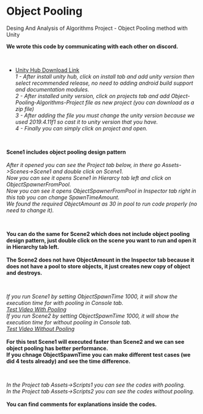 # Object Pooling
 Desing And Analysis of Algorithms Project - Object Pooling method with Unity
 
 **We wrote this code by communicating with each other on discord.**<br/>
 
 <br/>
 
 * [Unity Hub Download Link](https://public-cdn.cloud.unity3d.com/hub/prod/UnityHubSetup.exe?_ga=2.158713850.1706525503.1610561700-1002881462.1607531977)<br/>
 *1 - After install unity hub, click on install tab and add unity version then select recommended release, no need to adding android build support and documentation modules.<br/>
 2 - After installed unity version, click on projects tab and add Object-Pooling-Algorithms-Project file as new project (you can download as a zip file)<br/>
 3 - After adding the file you must change the unity version because we used 2019.4.11f1 so cast it to unity version that you have.<br/>
 4 - Finally you can simply click on project and open.*<br/>
 
 <br/>
 
 **Scene1 includes object pooling design pattern**<br/>
 <br/>
 *After it opened you can see the Project tab below, in there go Assets->Scenes->Scene1 and double click on Scene1.<br/>
 Now you can see it opens Scene1 in Hierarcy tab left and click on ObjectSpawnerFromPool.<br/>
 Now you can see it opens ObjectSpawnerFromPool in Inspector tab right in this tab you can change SpawnTimeAmount.<br/>
 We found the required ObjectAmount as 30 in pool to run code properly (no need to change it).*<br/>
 
 <br/>
 
 **You can do the same for Scene2 which does not include object pooling design pattern, just double click on the scene you want to run and open it in Hierarchy tab left.**<br/>
 <br/>
 **The Scene2 does not have ObjectAmount in the Inspector tab because it does not have a pool to store objects, it just creates new copy of object and destroys.**<br/>
 
 <br/>
 
 *If you run Scene1 by setting ObjectSpawnTime 1000, it will show the execution time for with pooling in Console tab.<br/>
 [Test Video With Pooling](https://public-cdn.cloud.unity3d.com/hub/prod/UnityHubSetup.exe?_ga=2.158713850.1706525503.1610561700-1002881462.1607531977)<br/>
 If you run Scene2 by setting ObjectSpawnTime 1000, it will show the execution time for without pooling in Console tab.<br/>
 [Test Video Without Pooling](https://public-cdn.cloud.unity3d.com/hub/prod/UnityHubSetup.exe?_ga=2.158713850.1706525503.1610561700-1002881462.1607531977)*<br/>
 <br/>
 **For this test Scene1 will executed faster than Scene2 and we can see object pooling has better performance.**<br/>
 **If you chnage ObjectSpawnTime you can make different test cases (we did 4 tests already) and see the time difference.**<br/>
 
 <br/>
 
 *In the Project tab Assets->Scripts1 you can see the codes with pooling.<br/>
 In the Project tab Assets->Scripts2 you can see the codes without pooling.*<br/>
 <br/>
 **You can find comments for explanations inside the codes.**<br/>
